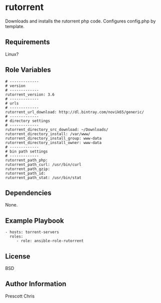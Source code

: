 rutorrent
=========

Downloads and installs the rutorrent php code. Configures config.php by template.

Requirements
------------

Linux?

Role Variables
--------------

```
# -------------
# version
# -------------
rutorrent_version: 3.6
# -------------
# urls
# -------------
rutorrent_url_download: http://dl.bintray.com/novik65/generic/
# -------------
# directory settings
# -------------
rutorrent_directory_src_download: ~/Downloads/
rutorrent_directory_install: /var/www/
rutorrent_directory_install_group: www-data
rutorrent_directory_install_owner: www-data
# -------------
# bin path settings
# -------------
rutorrent_path_php: 
rutorrent_path_curl: /usr/bin/curl
rutorrent_path_gzip:
rutorrent_path_id:
rutorrent_path_stat: /usr/bin/stat
```

Dependencies
------------

None.

Example Playbook
----------------

    - hosts: torrent-servers
      roles:
         - role: ansible-role-rutorrent
            

License
-------

BSD

Author Information
------------------

Prescott Chris
